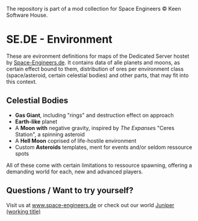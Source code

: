 The repository is part of a mod collection for Space Engineers &copy; Keen Software House. 

SE.DE - Environment
===================

These are evironment definitions for maps of the Dedicated Server hostet by [Space-Engineers.de](https://space-engineers.de). It contains data of alle planets and moons, as certain effect bound to them, distribution of ores per environment class (space/asteroid, certain celestial bodies) and other parts, that may fit into this context.

Celestial Bodies
----------------

* **Gas Giant**, including "rings" and destruction effect on approach
* **Earth-like** planet
* A **Moon with** negative gravity, inspired by *The Expanse*s "Ceres Station", a spinning asteroid
* A **Hell Moon** coprised of life-hostile environment
* Custom **Asteroids** templates, ment for events and/or seldom ressource spots

All of these come with certain limitations to ressource spawning, offering a demanding world for each, new and advanced players.

Questions / Want to try yourself?
-------------------------------

Visit us at www.space-engineers.de or check out our world [Juniper (working title)](steam://connect:213.202.230.456:27019)

